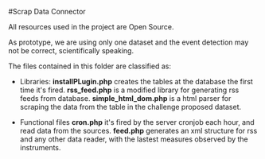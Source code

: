 #Scrap Data Connector

All resources used in the project are Open Source.

As prototype, we are using only one dataset and the event detection may not be correct, scientifically speaking.

The files contained in this folder are classified as:

- Libraries:
**installPLugin.php** creates the tables at the database the first time it's fired.
**rss_feed.php** is a modified library for generating rss feeds from database.
**simple_html_dom.php** is a html parser for scraping the data from the table in the challenge proposed dataset.

- Functional files
**cron.php** it's fired by the server cronjob each hour, and read data from the sources.
**feed.php** generates an xml structure for rss and any other data reader, with the lastest measures observed by the
instruments.

